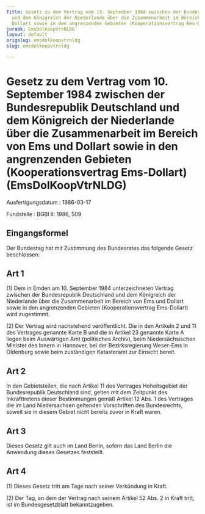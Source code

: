 ```yaml
---
Title: Gesetz zu dem Vertrag vom 10. September 1984 zwischen der Bundesrepublik Deutschland
  und dem Königreich der Niederlande über die Zusammenarbeit im Bereich von Ems und
  Dollart sowie in den angrenzenden Gebieten (Kooperationsvertrag Ems-Dollart)
jurabk: EmsDolKoopVtrNLDG
layout: default
origslug: emsdolkoopvtrnldg
slug: emsdolkoopvtrnldg

---
```


# Gesetz zu dem Vertrag vom 10. September 1984 zwischen der Bundesrepublik Deutschland und dem Königreich der Niederlande über die Zusammenarbeit im Bereich von Ems und Dollart sowie in den angrenzenden Gebieten (Kooperationsvertrag Ems-Dollart) (EmsDolKoopVtrNLDG)

Ausfertigungsdatum
:   1986-03-17

Fundstelle
:   BGBl II: 1986, 509

## Eingangsformel

Der Bundestag hat mit Zustimmung des Bundesrates das folgende Gesetz
beschlossen:

## Art 1

(1) Dem in Emden am 10. September 1984 unterzeichneten Vertrag
zwischen der Bundesrepublik Deutschland und dem Königreich der
Niederlande über die Zusammenarbeit im Bereich von Ems und Dollart
sowie in den angrenzenden Gebieten (Kooperationsvertrag Ems-Dollart)
wird zugestimmt.

(2) Der Vertrag wird nachstehend veröffentlicht. Die in den Artikeln 2
und 11 des Vertrages genannte Karte B und die in Artikel 23 genannte
Karte A liegen beim Auswärtigen Amt (politisches Archiv), beim
Niedersächsischen Minister des Innern in Hannover, bei der
Bezirksregierung Weser-Ems in Oldenburg sowie beim zuständigen
Katasteramt zur Einsicht bereit.

## Art 2

In den Gebietsteilen, die nach Artikel 11 des Vertrages Hoheitsgebiet
der Bundesrepublik Deutschland sind, gelten mit dem Zeitpunkt des
Inkrafttretens dieser Bestimmungen gemäß Artikel 12 Abs. 1 des
Vertrages die im Land Niedersachsen geltenden Vorschriften des
Bundesrechts, soweit sie in diesem Gebiet nicht bereits zuvor in Kraft
waren.

## Art 3

Dieses Gesetz gilt auch im Land Berlin, sofern das Land Berlin die
Anwendung dieses Gesetzes feststellt.

## Art 4

(1) Dieses Gesetz tritt am Tage nach seiner Verkündung in Kraft.

(2) Der Tag, an dem der Vertrag nach seinem Artikel 52 Abs. 2 in Kraft
tritt, ist im Bundesgesetzblatt bekanntzugeben.

